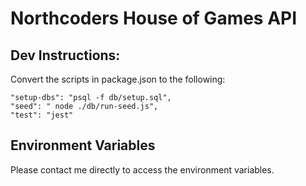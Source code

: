 # Northcoders House of Games API

## Dev Instructions:

Convert the scripts in package.json to the following:

```
"setup-dbs": "psql -f db/setup.sql",
"seed": " node ./db/run-seed.js",
"test": "jest"
```


## Environment Variables
Please contact me directly to access the environment variables.